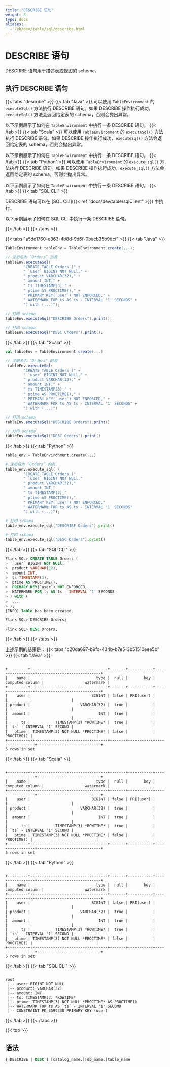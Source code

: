 ```yaml
---
title: "DESCRIBE 语句"
weight: 8
type: docs
aliases:
  - /zh/dev/table/sql/describe.html
---
```

<!--
Licensed to the Apache Software Foundation (ASF) under one
or more contributor license agreements.  See the NOTICE file
distributed with this work for additional information
regarding copyright ownership.  The ASF licenses this file
to you under the Apache License, Version 2.0 (the
"License"); you may not use this file except in compliance
with the License.  You may obtain a copy of the License at

  http://www.apache.org/licenses/LICENSE-2.0

Unless required by applicable law or agreed to in writing,
software distributed under the License is distributed on an
"AS IS" BASIS, WITHOUT WARRANTIES OR CONDITIONS OF ANY
KIND, either express or implied.  See the License for the
specific language governing permissions and limitations
under the License.
-->

<a name="describe-statements"></a>

# DESCRIBE 语句

DESCRIBE 语句用于描述表或视图的 schema。

<a name="run-a-describe-statement"></a>

## 执行 DESCRIBE 语句

{{< tabs "describe" >}}
{{< tab "Java" >}}
可以使用 `TableEnvironment` 的 `executeSql()` 方法执行 DESCRIBE 语句。如果 DESCRIBE 操作执行成功，`executeSql()` 方法会返回给定表的 schema，否则会抛出异常。

以下示例展示了如何在 `TableEnvironment` 中执行一条 DESCRIBE 语句。
{{< /tab >}}
{{< tab "Scala" >}}
可以使用 `TableEnvironment` 的 `executeSql()` 方法执行 DESCRIBE 语句。如果 DESCRIBE 操作执行成功，`executeSql()` 方法会返回给定表的 schema，否则会抛出异常。

以下示例展示了如何在 `TableEnvironment` 中执行一条 DESCRIBE 语句。
{{< /tab >}}
{{< tab "Python" >}}
可以使用 `TableEnvironment` 的 `execute_sql()` 方法执行 DESCRIBE 语句。如果 DESCRIBE 操作执行成功，`execute_sql()` 方法会返回给定表的 schema，否则会抛出异常。

以下示例展示了如何在 `TableEnvironment` 中执行一条 DESCRIBE 语句。
{{< /tab >}}
{{< tab "SQL CLI" >}}

DESCRIBE 语句可以在 [SQL CLI]({{< ref "docs/dev/table/sqlClient" >}}) 中执行。

以下示例展示了如何在 SQL CLI 中执行一条 DESCRIBE 语句。

{{< /tab >}}
{{< /tabs >}}

{{< tabs "a5de1760-e363-4b8d-9d6f-0bacb35b9dcf" >}}
{{< tab "Java" >}}
```java
TableEnvironment tableEnv = TableEnvironment.create(...);

// 注册名为 “Orders” 的表
tableEnv.executeSql(
        "CREATE TABLE Orders (" +
        " `user` BIGINT NOT NULl," +
        " product VARCHAR(32)," +
        " amount INT," +
        " ts TIMESTAMP(3)," +
        " ptime AS PROCTIME()," +
        " PRIMARY KEY(`user`) NOT ENFORCED," +
        " WATERMARK FOR ts AS ts - INTERVAL '1' SECONDS" +
        ") with (...)");

// 打印 schema
tableEnv.executeSql("DESCRIBE Orders").print();

// 打印 schema
tableEnv.executeSql("DESC Orders").print();
```
{{< /tab >}}
{{< tab "Scala" >}}
```scala
val tableEnv = TableEnvironment.create(...)

// 注册名为 “Orders” 的表
 tableEnv.executeSql(
        "CREATE TABLE Orders (" +
        " `user` BIGINT NOT NULl," +
        " product VARCHAR(32)," +
        " amount INT," +
        " ts TIMESTAMP(3)," +
        " ptime AS PROCTIME()," +
        " PRIMARY KEY(`user`) NOT ENFORCED," +
        " WATERMARK FOR ts AS ts - INTERVAL '1' SECONDS" +
        ") with (...)")

// 打印 schema
tableEnv.executeSql("DESCRIBE Orders").print()

// 打印 schema
tableEnv.executeSql("DESC Orders").print()
```
{{< /tab >}}
{{< tab "Python" >}}
```python
table_env = TableEnvironment.create(...)

# 注册名为 “Orders” 的表
table_env.execute_sql( \
        "CREATE TABLE Orders (" 
        " `user` BIGINT NOT NULl," 
        " product VARCHAR(32),"
        " amount INT,"
        " ts TIMESTAMP(3),"
        " ptime AS PROCTIME(),"
        " PRIMARY KEY(`user`) NOT ENFORCED,"
        " WATERMARK FOR ts AS ts - INTERVAL '1' SECONDS"
        ") with (...)");

# 打印 schema
table_env.execute_sql("DESCRIBE Orders").print()

# 打印 schema
table_env.execute_sql("DESC Orders").print()
```
{{< /tab >}}
{{< tab "SQL CLI" >}}
```sql
Flink SQL> CREATE TABLE Orders (
>  `user` BIGINT NOT NULl,
>  product VARCHAR(32),
>  amount INT,
>  ts TIMESTAMP(3),
>  ptime AS PROCTIME(),
>  PRIMARY KEY(`user`) NOT ENFORCED,
>  WATERMARK FOR ts AS ts - INTERVAL '1' SECONDS
> ) with (
>  ...
> );
[INFO] Table has been created.

Flink SQL> DESCRIBE Orders;

Flink SQL> DESC Orders;
```
{{< /tab >}}
{{< /tabs >}}

上述示例的结果是：
{{< tabs "c20da697-b9fc-434b-b7e5-3b51510eee5b" >}}
{{< tab "Java" >}}
```text

+---------+----------------------------------+-------+-----------+-----------------+----------------------------+
|    name |                             type |  null |       key | computed column |                  watermark |
+---------+----------------------------------+-------+-----------+-----------------+----------------------------+
|    user |                           BIGINT | false | PRI(user) |                 |                            |
| product |                      VARCHAR(32) |  true |           |                 |                            |
|  amount |                              INT |  true |           |                 |                            |
|      ts |           TIMESTAMP(3) *ROWTIME* |  true |           |                 | `ts` - INTERVAL '1' SECOND |
|   ptime | TIMESTAMP(3) NOT NULL *PROCTIME* | false |           |      PROCTIME() |                            |
+---------+----------------------------------+-------+-----------+-----------------+----------------------------+
5 rows in set

```
{{< /tab >}}
{{< tab "Scala" >}}
```text

+---------+----------------------------------+-------+-----------+-----------------+----------------------------+
|    name |                             type |  null |       key | computed column |                  watermark |
+---------+----------------------------------+-------+-----------+-----------------+----------------------------+
|    user |                           BIGINT | false | PRI(user) |                 |                            |
| product |                      VARCHAR(32) |  true |           |                 |                            |
|  amount |                              INT |  true |           |                 |                            |
|      ts |           TIMESTAMP(3) *ROWTIME* |  true |           |                 | `ts` - INTERVAL '1' SECOND |
|   ptime | TIMESTAMP(3) NOT NULL *PROCTIME* | false |           |      PROCTIME() |                            |
+---------+----------------------------------+-------+-----------+-----------------+----------------------------+
5 rows in set

```
{{< /tab >}}
{{< tab "Python" >}}
```text

+---------+----------------------------------+-------+-----------+-----------------+----------------------------+
|    name |                             type |  null |       key | computed column |                  watermark |
+---------+----------------------------------+-------+-----------+-----------------+----------------------------+
|    user |                           BIGINT | false | PRI(user) |                 |                            |
| product |                      VARCHAR(32) |  true |           |                 |                            |
|  amount |                              INT |  true |           |                 |                            |
|      ts |           TIMESTAMP(3) *ROWTIME* |  true |           |                 | `ts` - INTERVAL '1' SECOND |
|   ptime | TIMESTAMP(3) NOT NULL *PROCTIME* | false |           |      PROCTIME() |                            |
+---------+----------------------------------+-------+-----------+-----------------+----------------------------+
5 rows in set

```
{{< /tab >}}
{{< tab "SQL CLI" >}}
```text

root
 |-- user: BIGINT NOT NULL
 |-- product: VARCHAR(32)
 |-- amount: INT
 |-- ts: TIMESTAMP(3) *ROWTIME*
 |-- ptime: TIMESTAMP(3) NOT NULL *PROCTIME* AS PROCTIME()
 |-- WATERMARK FOR ts AS `ts` - INTERVAL '1' SECOND
 |-- CONSTRAINT PK_3599338 PRIMARY KEY (user)

```
{{< /tab >}}
{{< /tabs >}}

{{< top >}}

<a name="syntax"></a>

## 语法

```sql
{ DESCRIBE | DESC } [catalog_name.][db_name.]table_name
```

